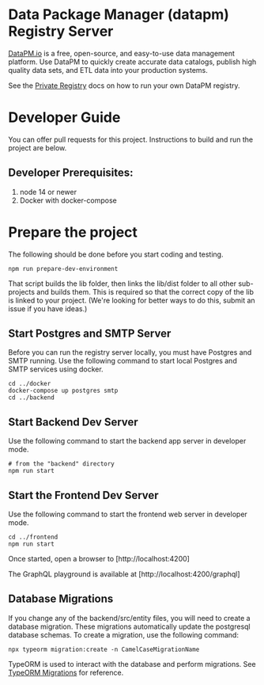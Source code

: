 # Data Package Manager (datapm) Registry Server

[DataPM.io](https://datapm.io) is a free, open-source, and easy-to-use data management platform. Use DataPM to quickly create accurate data catalogs, publish high quality data sets, and ETL data into your production systems.

See the [Private Registry](https://datapm.io/docs/registry) docs on how to run your own DataPM registry.

# Developer Guide

You can offer pull requests for this project. Instructions to build and run the project are below.

## Developer Prerequisites:

1. node 14 or newer
1. Docker with docker-compose

# Prepare the project

The following should be done before you start coding and testing.

```
npm run prepare-dev-environment
```

That script builds the lib folder, then links the lib/dist folder to all other sub-projects and builds them. This is required so that the correct copy of the lib is linked to your project. (We're looking for better ways to do this, submit an issue if you have ideas.)

## Start Postgres and SMTP Server

Before you can run the registry server locally, you must have Postgres and SMTP running. Use the following command to start local Postgres and SMTP services using docker.

```
cd ../docker
docker-compose up postgres smtp
cd ../backend
```

## Start Backend Dev Server

Use the following command to start the backend app server in developer mode.

```
# from the "backend" directory
npm run start
```

## Start the Frontend Dev Server

Use the following command to start the frontend web server in developer mode.

```
cd ../frontend
npm run start
```

Once started, open a browser to [http://localhost:4200]

The GraphQL playground is available at [http://localhost:4200/graphql]

## Database Migrations

If you change any of the backend/src/entity files, you will need to create a database migration. These migrations automatically update the postgresql database schemas. To create a migration, use the following command:

```
npx typeorm migration:create -n CamelCaseMigrationName
```

TypeORM is used to interact with the database and perform migrations. See [TypeORM Migrations](https://github.com/typeorm/typeorm/blob/master/docs/migrations.md) for reference.
